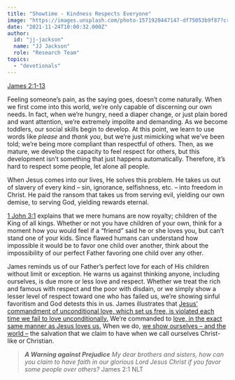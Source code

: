 ```yaml
---
title: "Showtime - Kindness Respects Everyone"
image: "https://images.unsplash.com/photo-1571920447147-df75053b9f87?crop=entropy&cs=srgb&fm=jpg&ixid=Mnw5NjYxfDB8MXxzZWFyY2h8MTB8fFRydXRofGVufDB8fHx8MTYxODIzNjM3Mw&ixlib=rb-1.2.1&q=85"
date: "2021-11-24T10:00:32.000Z"
author:
  id: "jj-jackson"
  name: "JJ Jackson"
  role: "Research Team"
topics:
  - "devotionals"
---
```

[James 2:1-13][1]

Feeling someone’s pain, as the saying goes, doesn’t come naturally.  When we first come into this world, we’re only capable of discerning our own needs. In fact, when we’re hungry, need a diaper change, or just plain bored and want attention, we’re extremely impolite and demanding. As we become toddlers, our social skills begin to develop. At this point, we learn to use words like _please_ and _thank you_, but we’re just mimicking what we’ve been told; we’re being more compliant than respectful of others. Then, as we mature, we develop the capacity to feel respect for others, but this development isn’t something that just happens automatically. Therefore, it’s hard to respect some people, let alone all people.

When Jesus comes into our lives, He solves this problem. He takes us out of slavery of every kind – sin, ignorance, selfishness, etc. – into freedom in Christ. He paid the ransom that takes us from serving evil, yielding our own demise, to serving God, yielding rewards eternal.

[1 John 3:1][2] explains that we mere humans are now royalty; children of the King of all kings. Whether or not you have children of your own, think for a moment how you would feel if a “friend” said he or she loves you, but can’t stand one of your kids. Since flawed humans can understand how impossible it would be to favor one child over another, think about the impossibility of our perfect Father favoring one child over any other.

James reminds us of our Father’s perfect love for each of His children without limit or exception. He warns us against thinking anyone, including ourselves, is due more or less love and respect. Whether we treat the rich and famous with respect and the poor with disdain, or we simply show a lesser level of respect toward one who has failed us, we’re showing sinful favoritism and God detests this in us. James illustrates that [Jesus’ commandment of unconditional love, which set us free, is violated each time we fail to love unconditionally.][3] We’re commanded to [love, in the exact same manner as Jesus loves us.][4] When we do, [we show ourselves – and the world –][5] the salvation that we claim to have when we call ourselves Christ-like or Christian.

> _**A Warning against Prejudice**
My dear brothers and sisters, how can you claim to have faith in our glorious Lord Jesus Christ if you favor some people over others?_ James 2:1 NLT

[1]: https://www.biblegateway.com/passage/?search=James+2%3A1-13&version=NLT
[2]: https://biblehub.com/1_john/3-1.htm
[3]: https://www.biblegateway.com/passage/?search=James+2%3A8-9&version=NLT
[4]: https://biblehub.com/john/13-34.htm
[5]: https://biblehub.com/john/13-35.htm
